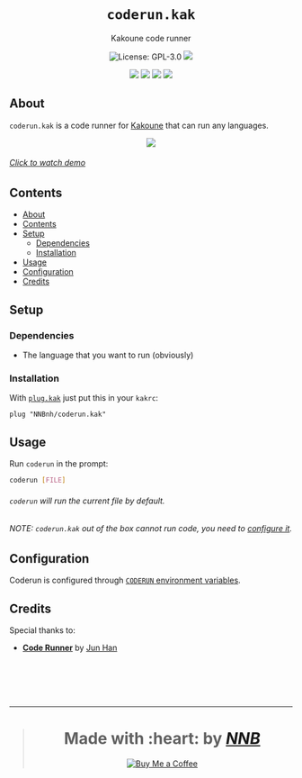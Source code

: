 <h1 align="center"><code>coderun.kak</code></h1>
<p align="center">Kakoune code runner</p>
<p align="center"><img src="https://img.shields.io/github/license/NNBnh/coderun.kak?labelColor=585858&color=F7CA88&style=for-the-badge" alt="License: GPL-3.0"> <img src="https://img.shields.io/github/last-commit/NNBnh/coderun.kak?labelColor=585858&color=F7CA88&style=for-the-badge"></p>
<p align="center"><img src="https://img.shields.io/github/watchers/NNBnh/coderun.kak?labelColor=585858&color=F7CA88&style=flat-square"> <img src="https://img.shields.io/github/stars/NNBnh/coderun.kak?labelColor=585858&color=F7CA88&style=flat-square"> <img src="https://img.shields.io/github/forks/NNBnh/coderun.kak?labelColor=585858&color=F7CA88&style=flat-square"> <img src="https://img.shields.io/github/issues/NNBnh/coderun.kak?labelColor=585858&color=F7CA88&style=flat-square"></p>

## About
`coderun.kak` is a code runner for [Kakoune](http://kakoune.org) that can run any languages.

<p align="center"><a href="https://user-images.githubusercontent.com/43980777/108585543-92714300-737b-11eb-8296-1bf0cf79437f.mp4"><img src="https://user-images.githubusercontent.com/43980777/108586276-e7af5380-737f-11eb-9acd-c248b7a1c720.png"></a></p>

###### [Click to watch demo](https://user-images.githubusercontent.com/43980777/108585543-92714300-737b-11eb-8296-1bf0cf79437f.mp4)

## Contents
- [About](#about)
- [Contents](#contents)
- [Setup](#setup)
  - [Dependencies](#dependencies)
  - [Installation](#installation)
- [Usage](#usage)
- [Configuration](#configuration)
- [Credits](#credits)

## Setup
### Dependencies
- The language that you want to run (obviously)

### Installation
With [`plug.kak`](https://github.com/robertmeta/plug.kak) just put this in your `kakrc`:

```
plug "NNBnh/coderun.kak"
```

## Usage
Run `coderun` in the prompt:

```sh
coderun [FILE]
```

###### `coderun` will run the current file by default.

###### NOTE: `coderun.kak` out of the box cannot run code, you need to [configure it](#configuration).

## Configuration
Coderun is configured through [`CODERUN` environment variables](https://github.com/NNBnh/coderun#configuration).


## Credits
Special thanks to:
- [**Code Runner**](https://github.com/formulahendry/vscode-code-runner) by [Jun Han](https://github.com/formulahendry)

<br><br><br><br>

---

> <h1 align="center">Made with :heart: by <a href="https://github.com/NNBnh"><i>NNB</i></a></h1>
>
> <p align="center"><a href="https://www.buymeacoffee.com/nnbnh"><img src="https://img.shields.io/badge/buy_me_a_coffee%20-%23F7CA88.svg?logo=buy-me-a-coffee&logoColor=333333&style=for-the-badge" alt="Buy Me a Coffee"></p>
